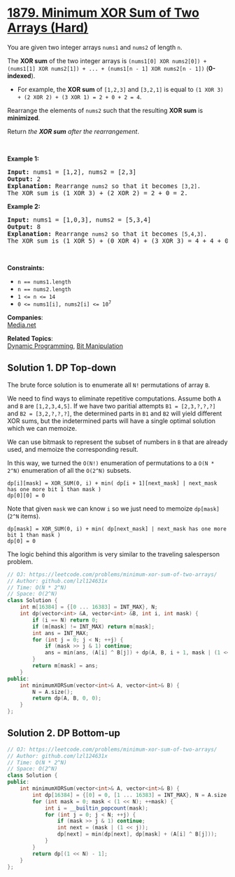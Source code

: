 # [1879. Minimum XOR Sum of Two Arrays (Hard)](https://leetcode.com/problems/minimum-xor-sum-of-two-arrays/)

<p>You are given two integer arrays <code>nums1</code> and <code>nums2</code> of length <code>n</code>.</p>

<p>The <strong>XOR sum</strong> of the two integer arrays is <code>(nums1[0] XOR nums2[0]) + (nums1[1] XOR nums2[1]) + ... + (nums1[n - 1] XOR nums2[n - 1])</code> (<strong>0-indexed</strong>).</p>

<ul>
	<li>For example, the <strong>XOR sum</strong> of <code>[1,2,3]</code> and <code>[3,2,1]</code> is equal to <code>(1 XOR 3) + (2 XOR 2) + (3 XOR 1) = 2 + 0 + 2 = 4</code>.</li>
</ul>

<p>Rearrange the elements of <code>nums2</code> such that the resulting <strong>XOR sum</strong> is <b>minimized</b>.</p>

<p>Return <em>the <strong>XOR sum</strong> after the rearrangement</em>.</p>

<p>&nbsp;</p>
<p><strong>Example 1:</strong></p>

<pre><strong>Input:</strong> nums1 = [1,2], nums2 = [2,3]
<strong>Output:</strong> 2
<b>Explanation:</b> Rearrange <code>nums2</code> so that it becomes <code>[3,2]</code>.
The XOR sum is (1 XOR 3) + (2 XOR 2) = 2 + 0 = 2.</pre>

<p><strong>Example 2:</strong></p>

<pre><strong>Input:</strong> nums1 = [1,0,3], nums2 = [5,3,4]
<strong>Output:</strong> 8
<b>Explanation:</b> Rearrange <code>nums2</code> so that it becomes <code>[5,4,3]</code>. 
The XOR sum is (1 XOR 5) + (0 XOR 4) + (3 XOR 3) = 4 + 4 + 0 = 8.
</pre>

<p>&nbsp;</p>
<p><strong>Constraints:</strong></p>

<ul>
	<li><code>n == nums1.length</code></li>
	<li><code>n == nums2.length</code></li>
	<li><code>1 &lt;= n &lt;= 14</code></li>
	<li><code>0 &lt;= nums1[i], nums2[i] &lt;= 10<sup>7</sup></code></li>
</ul>


**Companies**:  
[Media.net](https://leetcode.com/company/medianet)

**Related Topics**:  
[Dynamic Programming](https://leetcode.com/tag/dynamic-programming/), [Bit Manipulation](https://leetcode.com/tag/bit-manipulation/)

## Solution 1. DP Top-down

The brute force solution is to enumerate all `N!` permutations of array `B`.

We need to find ways to eliminate repetitive computations. Assume both `A` and `B` are `[1,2,3,4,5]`. If we have two paritial attempts `B1 = [2,3,?,?,?]` and `B2 = [3,2,?,?,?]`, the determined parts in `B1` and `B2` will yield different XOR sums, but the indetermined parts will have a single optimal solution which we can memoize.

We can use bitmask to represent the subset of numbers in `B` that are already used, and memoize the corresponding result.

In this way, we turned the `O(N!)` enumeration of permutations to a `O(N * 2^N)` enumeration of all the `O(2^N)` subsets.

```
dp[i][mask] = XOR_SUM(0, i) + min( dp[i + 1][next_mask] | next_mask has one more bit 1 than mask )
dp[0][0] = 0
```

Note that given `mask` we can know `i` so we just need to memoize `dp[mask]` (`2^N` items).

```
dp[mask] = XOR_SUM(0, i) + min( dp[next_mask] | next_mask has one more bit 1 than mask )
dp[0] = 0
```

The logic behind this algorithm is very similar to the traveling salesperson problem.

```cpp
// OJ: https://leetcode.com/problems/minimum-xor-sum-of-two-arrays/
// Author: github.com/lzl124631x
// Time: O(N * 2^N)
// Space: O(2^N)
class Solution {
    int m[16384] = {[0 ... 16383] = INT_MAX}, N;
    int dp(vector<int> &A, vector<int> &B, int i, int mask) {
        if (i == N) return 0;
        if (m[mask] != INT_MAX) return m[mask];
        int ans = INT_MAX;
        for (int j = 0; j < N; ++j) {
            if (mask >> j & 1) continue;
            ans = min(ans, (A[i] ^ B[j]) + dp(A, B, i + 1, mask | (1 << j)));
        }
        return m[mask] = ans;
    }
public:
    int minimumXORSum(vector<int>& A, vector<int>& B) {
        N = A.size();
        return dp(A, B, 0, 0);
    }
};
```

## Solution 2. DP Bottom-up

```cpp
// OJ: https://leetcode.com/problems/minimum-xor-sum-of-two-arrays/
// Author: github.com/lzl124631x
// Time: O(N * 2^N)
// Space: O(2^N)
class Solution {
public:
    int minimumXORSum(vector<int>& A, vector<int>& B) {
        int dp[16384] = {[0] = 0, [1 ... 16383] = INT_MAX}, N = A.size();
        for (int mask = 0; mask < (1 << N); ++mask) {
            int i = __builtin_popcount(mask);
            for (int j = 0; j < N; ++j) {
                if (mask >> j & 1) continue;
                int next = (mask | (1 << j));
                dp[next] = min(dp[next], dp[mask] + (A[i] ^ B[j]));
            }
        }
        return dp[(1 << N) - 1];
    }
};
```